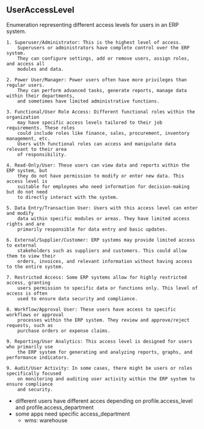 ## UserAccessLevel
Enumeration representing different access levels for users in an ERP system.

    1. Superuser/Administrator: This is the highest level of access. 
        Superusers or administrators have complete control over the ERP system. 
        They can configure settings, add or remove users, assign roles, and access all 
        modules and data.

    2. Power User/Manager: Power users often have more privileges than regular users. 
        They can perform advanced tasks, generate reports, manage data within their departments, 
        and sometimes have limited administrative functions.

    3. Functional/User Role Access: Different functional roles within the organization 
        may have specific access levels tailored to their job requirements. These roles
        could include roles like finance, sales, procurement, inventory management, etc. 
        Users with functional roles can access and manipulate data relevant to their area 
        of responsibility.

    4. Read-Only/User: These users can view data and reports within the ERP system, but
        they do not have permission to modify or enter new data. This access level is 
        suitable for employees who need information for decision-making but do not need 
        to directly interact with the system.

    5. Data Entry/Transaction User: Users with this access level can enter and modify 
        data within specific modules or areas. They have limited access rights and are  
        primarily responsible for data entry and basic updates.

    6. External/Supplier/Customer: ERP systems may provide limited access to external 
        stakeholders such as suppliers and customers. This could allow them to view their 
        orders, invoices, and relevant information without having access to the entire system.

    7. Restricted Access: Some ERP systems allow for highly restricted access, granting 
        users permission to specific data or functions only. This level of access is often 
        used to ensure data security and compliance.

    8. Workflow/Approval User: These users have access to specific workflows or approval 
        processes within the ERP system. They review and approve/reject requests, such as 
        purchase orders or expense claims.

    9. Reporting/User Analytics: This access level is designed for users who primarily use 
        the ERP system for generating and analyzing reports, graphs, and performance indicators.

    9. Audit/User Activity: In some cases, there might be users or roles specifically focused 
        on monitoring and auditing user activity within the ERP system to ensure compliance 
        and security.

- different users have different acces depending on profile.access_level and 
profile.access_department
- some apps need specific access_department
    - wms: warehouse